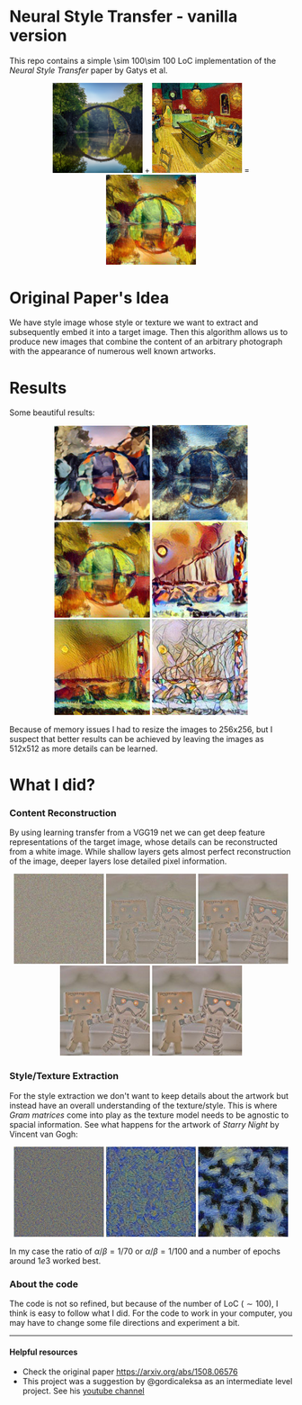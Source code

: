 # Neural Style Transfer - vanilla version

This repo contains a simple \sim 100\sim 100 LoC implementation of the _Neural Style Transfer_ paper by Gatys et al. 

<p align="center">
  <img src="data/content/green_bridge.jpg" width="160"/> + 
  <img src="data/style/vg_la_cafe.jpg" width="160"/> = 
  <img src="results/bridge_exp3.jpg" width="160"/>
</p>



# Original Paper's Idea
We have style image whose style or texture we want to extract and subsequently embed it into a target image. Then this algorithm allows us to produce new images that combine the content of an arbitrary photograph with the appearance of numerous well known artworks.

# Results
Some beautiful results:
<p align="center">
<img src="results/bridge_exp1.jpg" width="170px">
<img src="results/bridge_exp2.jpg" width="170px">
<img src="results/bridge_exp3.jpg" width="170px">

<img src="results/golden1.jpg" width="170px">
<img src="results/golden2.jpg" width="170px">
<img src="results/golden3.jpg" width="170px">
</p>
Because of memory issues I had to resize the images to 256x256, but I suspect that better results can be achieved by leaving the images as 512x512 as more details can be learned.

# What I did? 
### Content Reconstruction
By using learning transfer from a VGG19 net we can get deep feature representations of the target image, whose details can be reconstructed from a white image. While shallow layers gets almost perfect reconstruction of the image, deeper layers lose detailed pixel information.
<p align="center">
<img src="results/results_content/robot0.jpg" width="160px">
<img src="results/results_content/robot200.jpg" width="160px">
<img src="results/results_content/robot400.jpg" width="160px">
<img src="results/results_content/robot600.jpg" width="160px">
<img src="results/results_content/robot800.jpg" width="160px">
</p>

### Style/Texture Extraction
For the style extraction we don't want to keep details about the artwork but instead have an overall understanding of the texture/style. This is where _Gram matrices_ come into play as the texture model needs to be agnostic to spacial information. See what happens for the artwork of _Starry Night_ by Vincent van Gogh:
<p align="center">
<img src="results/results_style/night1.jpg" width="160px">
<img src="results/results_style/night2.jpg" width="160px">
<img src="results/results_style/night3.jpg" width="160px">
</p>

In my case the ratio of $\alpha/\beta=1/70$ or $\alpha/\beta=1/100$ and a number of epochs around $1e3$ worked best. 

### About the code
The code is not so refined, but because of the number of LoC ($\sim 100$), I think is easy to follow what I did. For the code to work in your computer, you may have to change some file directions and experiment a bit.

---
#### Helpful resources

- Check the original paper https://arxiv.org/abs/1508.06576
- This project was a suggestion by @gordicaleksa as an intermediate level project. See his [youtube channel](https://www.youtube.com/watch?v=S78LQebx6jo&pp=ygUdYWxla3NhIGdvcmRpYyBzdHlsZSB0cmFuc2ZlciA%3D)
